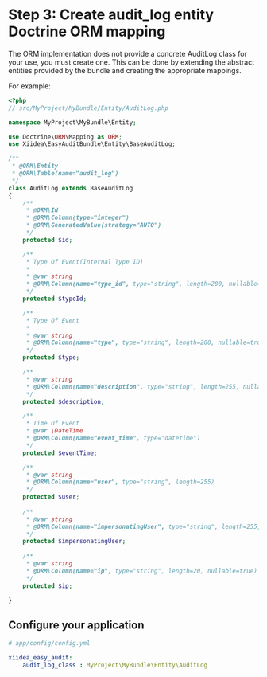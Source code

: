 Step 3:  Create audit_log entity Doctrine ORM mapping
======================================================
The ORM implementation does not provide a concrete AuditLog class for your use,
you must create one. This can be done by extending the abstract entities
provided by the bundle and creating the appropriate mappings.

For example:

``` php
<?php
// src/MyProject/MyBundle/Entity/AuditLog.php

namespace MyProject\MyBundle\Entity;

use Doctrine\ORM\Mapping as ORM;
use Xiidea\EasyAuditBundle\Entity\BaseAuditLog;

/**
 * @ORM\Entity
 * @ORM\Table(name="audit_log")
 */
class AuditLog extends BaseAuditLog
{
    /**
     * @ORM\Id
     * @ORM\Column(type="integer")
     * @ORM\GeneratedValue(strategy="AUTO")
     */
    protected $id;

    /**
     * Type Of Event(Internal Type ID)
     *
     * @var string
     * @ORM\Column(name="type_id", type="string", length=200, nullable=false)
     */
    protected $typeId;

    /**
     * Type Of Event
     *
     * @var string
     * @ORM\Column(name="type", type="string", length=200, nullable=true)
     */
    protected $type;

    /**
     * @var string
     * @ORM\Column(name="description", type="string", length=255, nullable=true)
     */
    protected $description;

    /**
     * Time Of Event
     * @var \DateTime
     * @ORM\Column(name="event_time", type="datetime")
     */
    protected $eventTime;

    /**
     * @var string
     * @ORM\Column(name="user", type="string", length=255)
     */
    protected $user;
   
    /**
     * @var string
     * @ORM\Column(name="impersonatingUser", type="string", length=255, nullable=true)
     */
    protected $impersonatingUser;
    
    /**
     * @var string
     * @ORM\Column(name="ip", type="string", length=20, nullable=true)
     */
    protected $ip;    

}
```

## Configure your application

``` yaml
# app/config/config.yml

xiidea_easy_audit:
    audit_log_class : MyProject\MyBundle\Entity\AuditLog

```
